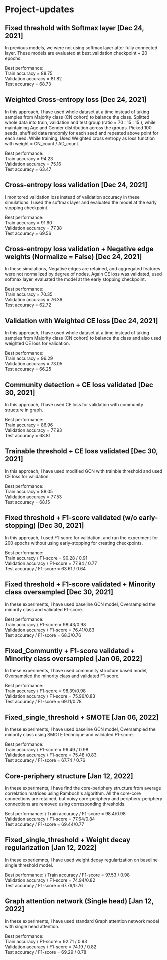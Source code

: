 # Project-updates

## Fixed threshold with Softmax layer [Dec 24, 2021]
In previous models, we were not using softmax layer after fully connected layer.
These models are evaluated at best_validation checkpoint + 20 epochs.

Best performance:\
Train accuracy = 88.75\
Validation accuracy = 81.82\
Test accuracy = 68.73


## Weighted Cross-entropy loss [Dec 24, 2021]
In this approach, I have used whole dataset at a time instead of taking samples from Majority class (CN cohort) to balance the class.
Splitted whole data into train, validation and test group (ratio = 70 : 15 : 15 ), while maintaining Age and Gender distribution across the groups.
Picked 100 seeds, shuffled data randomly for each seed and repeated above point for each seed.
While training, Used Weighted cross entropy as loss function with weight = CN_count / AD_count.

Best performance:\
Train accuracy = 94.23\
Validation accuracy = 75.16\
Test accuracy = 63.47


## Cross-entropy loss validation [Dec 24, 2021]
I monitored validation loss instead of validation accuracy in these simulations. I used the softmax layer and evaluated the model at the early stopping checkpoint. 

Best performance:\
Train accuracy = 91.60\
Validation accuracy = 77.38\
Test accuracy = 69.56


## Cross-entropy loss validation + Negative edge weights (Normalize = False) [Dec 24, 2021]
In these simulations, Negative edges are retained, and aggregated features were not normalized by degree of nodes. Again CE loss was validated, used softmax layer, evaluated the model at the early stopping checkpoint.

Best performance:\
Train accuracy = 70.35\
Validation accuracy = 76.36\
Test accuracy = 62.72


## Validation with Weighted CE loss [Dec 24, 2021]
In this approach, I have used whole dataset at a time instead of taking samples from Majority class (CN cohort) to balance the class and also used weighted CE loss for validation.

Best performance: \
Train accuracy = 96.29\
Validation accuracy = 73.05\
Test accuracy = 66.25


## Community detection + CE loss validated [Dec 30, 2021]
In this approach, I have used CE loss for validation with community structure in graph.

Best performance: \
Train accuracy = 86.96\
Validation accuracy = 77.93\
Test accuracy = 68.81


## Trainable threshold + CE loss validated [Dec 30, 2021]
In this approach, I have used modified GCN with trainble threshold and used CE loss for validation.

Best performance: \
Train accuracy = 88.05\
Validation accuracy = 77.53\
Test accuracy = 68.15


## Fixed threshold + F1-score validated (w/o early-stopping) [Dec 30, 2021]
In this approach, I used F1-score for validation, and run the experiment for 200 epochs without using early-stopping for creating checkpoints.

Best performance: \
Train accuracy / F1-score = 90.28 / 0.91 \
Validation accuracy / F1-score = 77.94 / 0.77 \
Test accuracy / F1-score = 63.61 / 0.64


## Fixed threshold + F1-score validated + Minority class oversampled [Dec 30, 2021]
In these experiments, I have used baseline GCN model, Oversampled the minority class and validated F1-score.

Best performance: \
Train accuracy / F1-score = 98.43/0.98 \
Validation accuracy / F1-score = 76.41/0.83 \
Test accuracy / F1-score = 68.3/0.76


## Fixed_Communtiy + F1-score validated + Minority class oversampled [Jan 06, 2022]
In these experiments, I have used community structure based model, Oversampled the minority class and validated F1-score.

Best performance: \
Train accuracy / F1-score = 98.39/0.98 \
Validation accuracy / F1-score = 75.96/0.83 \
Test accuracy / F1-score = 69.11/0.78


## Fixed_single_threshold + SMOTE [Jan 06, 2022]
In these experiments, I have used baseline GCN model, Oversampled the minority class using SMOTE technique and validated F1-score.

Best performance: \
Train accuracy / F1-score = 96.49 / 0.98 \
Validation accuracy / F1-score = 75.48 /0.83 \
Test accuracy / F1-score = 67.74 / 0.76


## Core-periphery structure [Jan 12, 2022]
In these experiments, I have find the core-periphery structure from average correlation matrices using Ramboch's algorithm. All the core-core connections are retained, but noisy core-periphery and periphery-periphery connections are removed using corresponding thresholds.

Best performance: \ 
Train accuracy / F1-score = 98.4/0.98 \
Validation accuracy / F1-score = 77.64/0.84 \
Test accuracy / F1-score = 69.44/0.77


## Fixed_single_threshold + Weight decay regularization [Jan 12, 2022]
In these experiemnts, I have used weight decay regularization on baseline single threshold model.

Best performance: \ 
Train accuracy / F1-score = 97.53 / 0.98 \
Validation accuracy / F1-score = 74.94/0.82 \
Test accuracy / F1-score = 67.76/0.76

## Graph attention network (Single head) [Jan 12, 2022]
In these experiments, I have used standard Graph attention network model with single head attention.

Best performance: \
Train accuracy / F1-score = 92.71 / 0.93 \
Validation accuracy / F1-score = 74.19 / 0.82 \
Test accuracy / F1-score = 69.29 / 0.78

